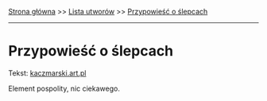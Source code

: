 [Strona główna](../index.md) >> [Lista utworów](../list.md) >> [Przypowieść o ślepcach](493.md)

---

# Przypowieść o ślepcach

Tekst: [kaczmarski.art.pl](https://www.kaczmarski.art.pl/tworczosc/wiersze/przypowiesc-o-slepcach/)

Element pospolity, nic ciekawego.